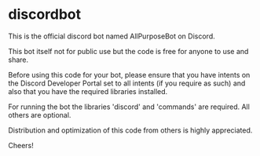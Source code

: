 # discordbot

This is the official discord bot named AllPurposeBot on Discord.

This bot itself not for public use but the code is free for anyone to use and share.

Before using this code for your bot, please ensure that you have intents on the Discord Developer Portal set to all intents (if you require as such) and also that you have the required libraries installed.

For running the bot the libraries 'discord' and 'commands' are required. All others are optional.

Distribution and optimization of this code from others is highly appreciated.

Cheers!
